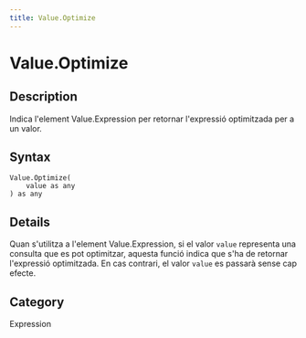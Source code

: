 ```yaml
---
title: Value.Optimize
---
```


# Value.Optimize


## Description

Indica l&#39;element Value.Expression per retornar l&#39;expressió optimitzada per a un valor.


## Syntax

```powerquery
Value.Optimize(
    value as any
) as any
```


## Details

Quan s'utilitza a l'element Value.Expression, si el valor <code>value</code> representa una consulta que es pot optimitzar, aquesta funció indica que s'ha de retornar l'expressió optimitzada. En cas contrari, el valor <code>value</code> es passarà sense cap efecte.



## Category
Expression
